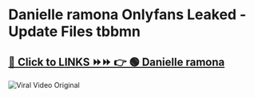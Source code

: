 
 # Danielle ramona Onlyfans Leaked - Update Files tbbmn

## <h2><a href="https://clipsfans.com/Danielle_ramona&ref=git">🔗 Click to LINKS ⏩⏩ 👉 🟢 Danielle ramona </a></h2>

<a href="https://clipsfans.com/Danielle_ramona&ref=git" rel="nofollow" data-target="animated-image.originalLink"><img src="https://i.ibb.co.com/xMMVF88/686577567.gif" alt="Viral Video Original" style="max-width: 100%; display: inline-block;" data-target="animated-image.originalImage"></a>

